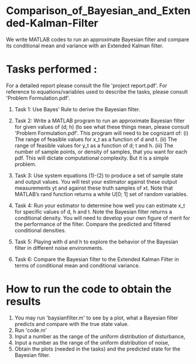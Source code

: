 # Comparison_of_Bayesian_and_Extended-Kalman-Filter
We write MATLAB codes to run an approximate Bayesian filter and compare its conditional mean and variance with an Extended Kalman filter. 

# Tasks performed : 
For a detailed report please consult the file 'project report.pdf'. For reference to equations/variables used to describe the tasks, please consult 'Problem Formulation.pdf'.
1. Task 1: Use Bayes’ Rule to derive the Bayesian filter.
   
2. Task 2: Write a MATLAB program to run an approximate Bayesian filter for given values of (d; h) (to see what these things mean, please consult 'Problem Formulation.pdf'. This program will
need to be cognizant of:
(i) The range of feasible values for x_t as a function of d and t.
(ii) The range of feasible values for y_t as a function of d; t and h.
(iii) The number of sample points, or density of samples, that you want for each pdf. This will dictate computational complexity. But it is a simple problem.

3. Task 3: Use system equations (1)-(2) to produce a set of sample state and output values. You will test your estimator against these output measurements yt and against these truth samples of xt. Note that MATLAB’s rand function returns a white U[0; 1] set of random variables.

4. Task 4: Run your estimator to determine how well you can estimate x_t for specific values of d, h and t. Note the Bayesian filter returns a conditional density. You will need to develop your own figure of merit for the performance of the filter. Compare the predicted and filtered conditional densities.

5. Task 5: Playing with d and h to explore the behavior of the Bayesian filter in different noise environments. 

6. Task 6: Compare the Bayesian filter to the Extended Kalman Filter in terms of conditional mean and conditional variance.


# How to run the code to obtain the results 
1. You may run 'baysianfilter.m' to see by a plot, what a Bayesian filter predicts and compare with the true state value.
2. Run 'code.m'
3. Input a number as the range of the uniform distribution of disturbance,
4. Input a number as the range of the uniform distribution of noise,
5. Obtain the plots (needed in the tasks) and the predicted state for the Bayesian filter. 
